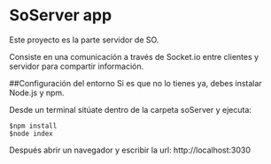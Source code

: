 SoServer app
============
Este proyecto es la parte servidor de SO.

Consiste en una comunicación a través de Socket.io entre clientes y servidor para compartir información.

##Configuración del entorno
Si es que no lo tienes ya, debes instalar Node.js y npm.

Desde un terminal sitúate dentro de la carpeta soServer y ejecuta:
```
$npm install
$node index
```

Después abrir un navegador y escribir la url: http://localhost:3030
